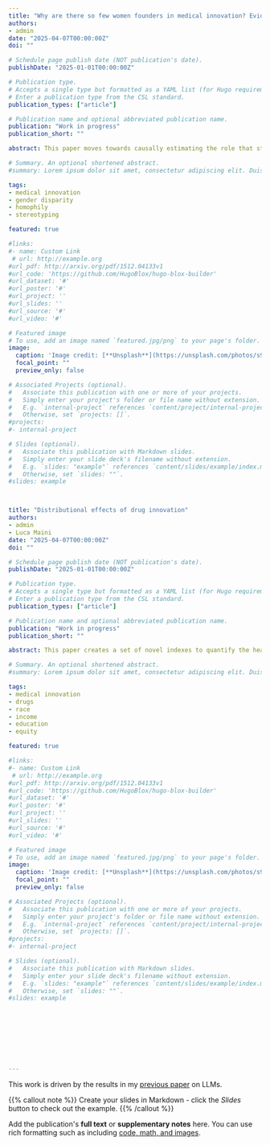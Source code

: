 ```yaml
---
title: "Why are there so few women founders in medical innovation? Evidence from gender homophily in VC investment in health (JMP)"
authors:
- admin
date: "2025-04-07T00:00:00Z"
doi: ""

# Schedule page publish date (NOT publication's date).
publishDate: "2025-01-01T00:00:00Z"

# Publication type.
# Accepts a single type but formatted as a YAML list (for Hugo requirements).
# Enter a publication type from the CSL standard.
publication_types: ["article"]

# Publication name and optional abbreviated publication name.
publication: "Work in progress"
publication_short: ""

abstract: This paper moves towards causally estimating the role that stereotyping and systemic mis-prediction plays in perpetuating the health entrepeneur gender gap. First, I document a persistent gender disparity in US-based, funded, health founders and investing general partners between 2005 and 2024. I find women make up only 12.2% of all funded health founders and 18% of investing GPs on average. I, then, investigate the phenomena of gender homophily, where investors disspraportionately invest in founders that share their gender identity. Applying a disparities based, differences-in-differences framework I find that a change in the city gender composition of GPs from all men to all women predicts a doubling in the share of funded health founders who are women in first round investments. Further, using an adapted outcomes test I find that men were 50% more likely to IPO when investing in women than when investing in men. These results together are consistent with VCs relying on gender steretypes to inform investing deecisions under high informational asymmetries.  

# Summary. An optional shortened abstract.
#summary: Lorem ipsum dolor sit amet, consectetur adipiscing elit. Duis posuere tellus ac convallis placerat. Proin tincidunt magna sed ex sollicitudin condimentum.

tags:
- medical innovation
- gender disparity
- homophily
- stereotyping

featured: true

#links:
#- name: Custom Link
 # url: http://example.org
#url_pdf: http://arxiv.org/pdf/1512.04133v1
#url_code: 'https://github.com/HugoBlox/hugo-blox-builder'
#url_dataset: '#'
#url_poster: '#'
#url_project: ''
#url_slides: ''
#url_source: '#'
#url_video: '#'

# Featured image
# To use, add an image named `featured.jpg/png` to your page's folder. 
image:
  caption: 'Image credit: [**Unsplash**](https://unsplash.com/photos/s9CC2SKySJM)'
  focal_point: ""
  preview_only: false

# Associated Projects (optional).
#   Associate this publication with one or more of your projects.
#   Simply enter your project's folder or file name without extension.
#   E.g. `internal-project` references `content/project/internal-project/index.md`.
#   Otherwise, set `projects: []`.
#projects:
#- internal-project

# Slides (optional).
#   Associate this publication with Markdown slides.
#   Simply enter your slide deck's filename without extension.
#   E.g. `slides: "example"` references `content/slides/example/index.md`.
#   Otherwise, set `slides: ""`.
#slides: example



title: "Distributional effects of drug innovation"
authors:
- admin
- Luca Maini
date: "2025-04-07T00:00:00Z"
doi: ""

# Schedule page publish date (NOT publication's date).
publishDate: "2025-01-01T00:00:00Z"

# Publication type.
# Accepts a single type but formatted as a YAML list (for Hugo requirements).
# Enter a publication type from the CSL standard.
publication_types: ["article"]

# Publication name and optional abbreviated publication name.
publication: "Work in progress"
publication_short: ""

abstract: This paper creates a set of novel indexes to quantify the health impacts of drug innovation.  First, using a representative sample of drug utilization and diagnoses from the Medical Health Expenditure Panel Survey (MEPS) we define two populations of drug beneficiaries (i) individuals who could benefit from a drug based on diagnosis and (ii) individuals who directly benefit from utilization of a drug. We, then, take clinical measures of Quality Adjusted Life Years (QALY) from the Cost Effectiveness Analysis (CEA) database and derive an index of health gain for the intended population of treatment and an index for the population who actually benefit. Finally, we compare health gains across race, income, and education.

# Summary. An optional shortened abstract.
#summary: Lorem ipsum dolor sit amet, consectetur adipiscing elit. Duis posuere tellus ac convallis placerat. Proin tincidunt magna sed ex sollicitudin condimentum.

tags:
- medical innovation
- drugs
- race
- income
- education
- equity

featured: true

#links:
#- name: Custom Link
 # url: http://example.org
#url_pdf: http://arxiv.org/pdf/1512.04133v1
#url_code: 'https://github.com/HugoBlox/hugo-blox-builder'
#url_dataset: '#'
#url_poster: '#'
#url_project: ''
#url_slides: ''
#url_source: '#'
#url_video: '#'

# Featured image
# To use, add an image named `featured.jpg/png` to your page's folder. 
image:
  caption: 'Image credit: [**Unsplash**](https://unsplash.com/photos/s9CC2SKySJM)'
  focal_point: ""
  preview_only: false

# Associated Projects (optional).
#   Associate this publication with one or more of your projects.
#   Simply enter your project's folder or file name without extension.
#   E.g. `internal-project` references `content/project/internal-project/index.md`.
#   Otherwise, set `projects: []`.
#projects:
#- internal-project

# Slides (optional).
#   Associate this publication with Markdown slides.
#   Simply enter your slide deck's filename without extension.
#   E.g. `slides: "example"` references `content/slides/example/index.md`.
#   Otherwise, set `slides: ""`.
#slides: example









---
```


This work is driven by the results in my [previous paper](/publication/conference-paper/) on LLMs.

{{% callout note %}}
Create your slides in Markdown - click the *Slides* button to check out the example.
{{% /callout %}}

Add the publication's **full text** or **supplementary notes** here. You can use rich formatting such as including [code, math, and images](https://docs.hugoblox.com/content/writing-markdown-latex/).
